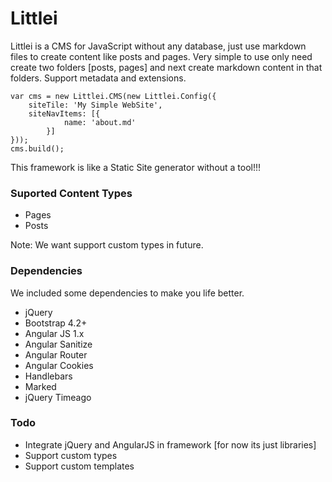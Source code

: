 # Littlei
Littlei is a CMS for JavaScript without any database, just use markdown files to create content like posts and pages. Very simple to use only need create two folders [posts, pages] and next create markdown content in that folders. Support metadata and extensions.

    var cms = new Littlei.CMS(new Littlei.Config({
        siteTile: 'My Simple WebSite',
        siteNavItems: [{
                name: 'about.md'
            }]
    }));
    cms.build();

This framework is like a Static Site generator without a tool!!!

### Suported Content Types

   - Pages
   - Posts

Note: We want support custom types in future.

### Dependencies

We included some dependencies to make you life better.

   - jQuery
   - Bootstrap 4.2+
   - Angular JS 1.x
   - Angular Sanitize
   - Angular Router
   - Angular Cookies
   - Handlebars
   - Marked
   - jQuery Timeago   

### Todo

   - Integrate jQuery and AngularJS in framework [for now its just libraries]
   - Support custom types
   - Support custom templates

